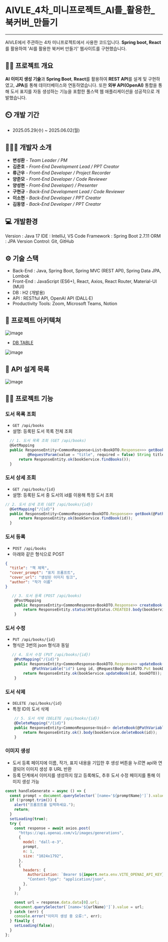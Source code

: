 # AIVLE_4차_미니프로젝트_AI를_활용한_북커버_만들기
-----
AIVLE에서 주관하는 4차 미니프로젝트에서 사용한 코드입니다. **Spring boot, React**를 활용하여 'AI를 활용한 북커버 만들기' 웹사이트를 구현했습니다.

👨‍🏫 프로젝트 개요
---
**AI 이미지 생성 기술**과 **Spring Boot**, **React**를 활용하여 **REST API**를 설계 및 구현하였고, **JPA**를 통해 데이터베이스와 연동하였습니다. 또한 **외부 API(OpenAI)** 통합을 통해 도서 표지를 자동 생성하는 기능을 포함한 풀스택 웹 애플리케이션을 성공적으로 개발했습니다.

⏲️ 개발 기간
---
- 2025.05.29(수) ~ 2025.06.02(월)

🧑‍🤝‍🧑 개발자 소개
---
- **변성환** - _Team Leader / PM_
- **김준호** - _Front-End Development Lead / PPT Creator_
- **류근우** - _Front-End Developer / Project Recorder_
- **양준모** - _Front-End Developer / Code Reviewer_
- **양성현** - _Front-End Developer) / Presenter_
- **구현규** - _Back-End Development Lead / Code Reviewer_
- **이소현** - _Back-End Developer / PPT Creator_
- **김동영** - _Back-End Developer / PPT Creator_

💻 개발환경
---
Version : Java 17
IDE : IntelliJ, VS Code
Framework : Spring Boot 2.7.11
ORM : JPA
Version Control: Git, GitHub

⚙️ 기술 스택
---
- Back-End : Java, Spring Boot, Spring MVC (REST API), Spring Data JPA, Lombok
- Front-End : JavaScript (ES6+), React, Axios, React Router, Material-UI (MUI)
- DB : H2 (개발용)
- API : RESTful API, OpenAI API (DALL·E)
- Productivity Tools: Zoom, Microsoft Teams, Notion

📝 프로젝트 아키텍쳐
---
![image](https://github.com/user-attachments/assets/0d89d68a-eea5-40de-87f1-50a5c7db3f9b)

- <ins>DB TABLE</ins>

![image](https://github.com/user-attachments/assets/c124b7b5-fa9d-4321-8d0f-2f7ce81f2841)

🤖 API 설계 목록
---
![image](https://github.com/user-attachments/assets/3393f96d-9d18-49e3-bdf6-704e37591be2)

🙋‍♀️ 프로젝트 기능
---
###  도서 목록 조회

  - `GET /api/books`
  - 설명: 등록된 도서 목록 전체 조회
  ```javascript
    // 1. 도서 목록 조회 (GET /api/books)
    @GetMapping
    public ResponseEntity<CommonResponse<List<BookDTO.Response>>> getBooks(
            @RequestParam(value = "title", required = false) String title) {
        return ResponseEntity.ok(bookService.findBooks());
    }
  ```

###  도서 상세 조회

  - `GET /api/books/{id}`
  - 설명: 등록된 도서 중 도서의 id를 이용해 특정 도서 조회
  ```javascript
  // 2. 도서 상세 조회 (GET /api/books/{id})
    @GetMapping("/{id}")
    public ResponseEntity<CommonResponse<BookDTO.Response>> getBook(@PathVariable("id") Long id) {
        return ResponseEntity.ok(bookService.findBook(id));
    }
  ```

### 도서 등록

  - `POST /api/books`  
  - 아래와 같은 형식으로 POST
  ```json
  {
    "title": "책 제목",
    "cover_prompt": "표지 프롬프트",
    "cover_url": "생성된 이미지 링크",
    "author": "작가 이름"
  }
```
```javascript
   // 3. 도서 등록 (POST /api/books)
    @PostMapping
    public ResponseEntity<CommonResponse<BookDTO.Response>> createBook(@RequestBody BookDTO.Post bookDTO) {
        return ResponseEntity.status(HttpStatus.CREATED).body(bookService.insertBook(bookDTO));
    }
  ```
###  도서 수정

  - `PUT /api/books/{id}`
  - 형식은 3번의 json 형식과 동일
```javascript
   // 4. 도서 수정 (PUT /api/books/{id})
    @PutMapping("/{id}")
    public ResponseEntity<CommonResponse<BookDTO.Response>> updateBook(
            @PathVariable("id") Long id, @RequestBody BookDTO.Put bookDTO) {
        return ResponseEntity.ok(bookService.updateBook(id, bookDTO));
    }
  ```

###  도서 삭제

  - `DELETE /api/books/{id}`
  - 특정 ID의 도서 삭제
```javascript
    // 5. 도서 삭제 (DELETE /api/books/{id})
    @DeleteMapping("/{id}")
    public ResponseEntity<CommonResponse<Void>> deleteBook(@PathVariable("id") Long id) {
        return ResponseEntity.ok().body(bookService.deleteBook(id));
    }
  ```

### 이미지 생성
  - 도서 등록 페이지에 이름, 작가, 표지 내용을 기입한 후 생성 버튼을 누르면 api와 연결되어 이미지 생성 후 URL 반환
  - 등록 단계에서 이미지를 생성하지 않고 등록해도, 추후 도서 수정 페이지를 통해 이미지 생성 가능
  ```javascript
  const handleGenerate = async () => {
    const prompt = document.querySelector(`[name='${promptName}']`).value;
    if (!prompt.trim()) {
      alert("프롬프트를 입력하세요.");
      return;
    }
    setLoading(true);
    try {
      const response = await axios.post(
        "https://api.openai.com/v1/images/generations",
        {
          model: "dall-e-3",
          prompt,
          n: 1,
          size: "1024x1792",
        },
        {
          headers: {
            Authorization: `Bearer ${import.meta.env.VITE_OPENAI_API_KEY}`,
            "Content-Type": "application/json",
          },
        }
      );

      const url = response.data.data[0].url;
      document.querySelector(`[name='${urlName}']`).value = url;
    } catch (err) {
      console.error("이미지 생성 중 오류:", err);
    } finally {
      setLoading(false);
    }
  };


